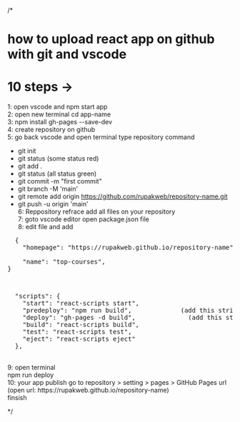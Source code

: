 /*

# how to upload react app on github with git and vscode
# 10 steps ->
1: open vscode and npm start app <br>
2: open new terminal cd app-name <br>
3: npm install gh-pages --save-dev <br>
4: create repository on github <br>
5: go back vscode and open terminal type repository command <br>
  - git init
  - git status (some status red)
  - git add .
  - git status (all status green)
  - git commit -m "first commit"
  - git branch -M 'main'
  - git remote add origin https://github.com/rupakweb/repository-name.git
  - git push -u origin 'main' <br>
6: Reppository refrace add all files on your repository <br>
7: goto vscode editor open package.json file <br>
8: edit file and add <br>
<pre>
  { 
    "homepage": "https://rupakweb.github.io/repository-name",         (es string ko add krna hai hai apne repository url k sath) <br>
    "name": "top-courses",
}
</pre>
  <br>
  <pre>
  "scripts": {
    "start": "react-scripts start",
    "predeploy": "npm run build",             (add this string in script opject)
    "deploy": "gh-pages -d build",              (add this string in  script opject)
    "build": "react-scripts build",
    "test": "react-scripts test",
    "eject": "react-scripts eject"
  },
</pre>
<br>
9: open terminal <br>
  npm run deploy
<br>
10: your app publish go to repository >  setting > pages > GitHub Pages url (open url: https://rupakweb.github.io/repository-name) 
<br>
finsish

*/
